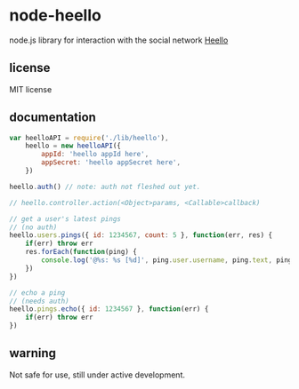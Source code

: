 # node-heello

node.js library for interaction with the social network [Heello](https://developer.heello.com)

## license

MIT license

## documentation

``` javascript
var heelloAPI = require('./lib/heello'),
	heello = new heelloAPI({
		appId: 'heello appId here',
		appSecret: 'heello appSecret here',
	})

heello.auth() // note: auth not fleshed out yet.

// heello.controller.action(<Object>params, <Callable>callback)

// get a user's latest pings
// (no auth)
heello.users.pings({ id: 1234567, count: 5 }, function(err, res) {
	if(err) throw err
	res.forEach(function(ping) {
		console.log('@%s: %s [%d]', ping.user.username, ping.text, ping.id)
	})
})

// echo a ping
// (needs auth)
heello.pings.echo({ id: 1234567 }, function(err) {
	if(err) throw err
})
```

## warning

Not safe for use, still under active development.
